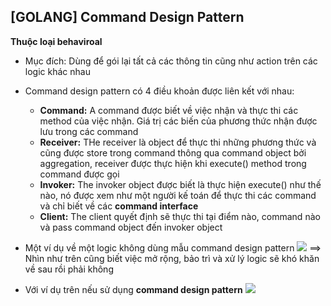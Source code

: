 ## [GOLANG] Command Design Pattern

**Thuộc loại behaviroal**

- Mục đích: Dùng để gói lại tất cả các thông tin cũng như action trên các logic khác nhau
- Command design pattern có 4 điều khoản được liên kết với nhau:

  - **Command:** A command được biết về việc nhận và thực thi các method của việc nhận. Giá trị các biến của phương thức nhận được lưu trong các command
  - **Receiver:** THe receiver là object để thực thi những phương thức và cũng được store trong command thông qua command object bởi aggregation, receiver được thực hiện khi execute() method trong command được gọi
  - **Invoker:** The invoker object được biết là thực hiện execute() như thế nào, nó được xem như một người kế toán để thực thi các command và chỉ biết về các **command interface**
  - **Client:** The client quyết định sẽ thực thi tại điểm nào, command nào và pass command object đến invoker object

- Một ví dụ về một logic không dùng mẫu command design pattern
  <img src="https://images.viblo.asia/fcf991fb-559e-44d1-a80f-878b6f02dd70.png"/>
  ==> Nhìn như trên cũng biết việc mở rộng, bảo trì và xử lý logic sẽ khó khăn về sau rồi phải không

- Với ví dụ trên nếu sử dụng **command design pattern**
  <img src="https://images.viblo.asia/7f47bd93-c76d-46d6-b7c5-3de9cbec8c24.png" />
